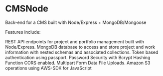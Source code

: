 # CMSNode
Back-end for a CMS built with Node/Express + MongoDB/Mongoose

Features include:

REST API endpoints for project and portfolio management built with Node/Express.
MongoDB database to access and store project and work information with nested schemas and associated collections.
Token based authentication using passport.
Password Security with Bcrypt Hashing Function
CORS enabled.
Multipart Form Data File Uploads.
Amazon S3 operations using AWS-SDK for JavaScript
